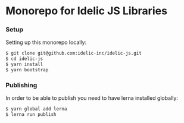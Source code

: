 # Monorepo for Idelic JS Libraries

### Setup

Setting up this monorepo locally:

```bash
$ git clone git@github.com:idelic-inc/idelic-js.git
$ cd idelic-js
$ yarn install
$ yarn bootstrap
```

### Publishing

In order to be able to publish you need to have lerna installed globally:

```bash
$ yarn global add lerna
$ lerna run publish
```
